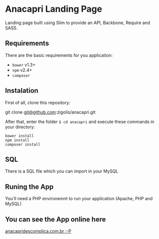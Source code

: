 # Anacapri Landing Page

Landing page built using Slim to provide an API, Backbone, Require and SASS.

## Requirements

There are the basic requirements for you application:

* ```bower``` v1.3+
* ```npm``` v2.4+
* ```composer```

## Instalation

First of all, clone this repository:

git clone git@github.com:zigolis/anacapri.git

After that, enter the folder ```$ cd anacapri``` and execute these commands in your directory:

	bower install
	npm install
	composer install
	
## SQL

There is a SQL file which you can import in your MySQL

## Runing the App

You'll need a PHP environemnt to run your application (Apache, PHP and MySQL)

## You can see the App online here

[anacapridescomplica.com.br :-P](http://anacapridescomplica.com.br/)